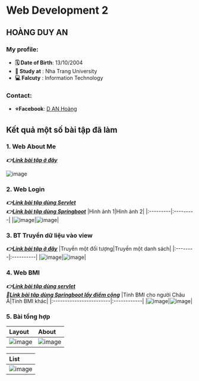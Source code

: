 # Web Development 2
## HOÀNG DUY AN
### My profile:
* **🗓 Date of Birth**: 13/10/2004
* **🏤 Study at**     : Nha Trang University
* **💻 Falcuty**      : Information Technology
### Contact:
* **⭐Facebook**: [D AN Hoàng](https://www.facebook.com/hoangduyan2004)

## Kết quả một số bài tập đã làm
### 1. Web About Me
**_👉[Link bài tập ở đây](AboutMe)_**

![image](https://github.com/user-attachments/assets/075dfd50-f58c-41a1-8bf7-128b9d8f27ec)

### 2. Web Login
**_👉[Link bài tập dùng Servlet](LoginPage)_** <br/>
**_👉[Link bài tập dùng Springboot](https://github.com/Danne132/64130005_Web2/tree/4ec08bee3abc5ff21dede81e204d883f3303174f/SB_TruyenDuLieuSangView)_**
|Hình ảnh 1|Hình ảnh 2|
|:---------|:---------|
|![image](https://github.com/user-attachments/assets/8bbec9f1-1b31-47c0-9440-0c5d4118cac8)|![image](https://github.com/user-attachments/assets/941bef58-ab37-49b4-99fe-2d51c54dd22b)|

### 3. BT Truyền dữ liệu vào view
**_👉[Link bài tập ở đây](https://github.com/Danne132/64130005_Web2/tree/9a3645fc5ef320e44cabf0aca244e774ca338085/SB_TruyenDuLieuSangView)_**
|Truyền một đối tượng|Truyền một danh sách|
|:--------|:----------|
|![image](https://github.com/user-attachments/assets/2a5e34d7-ee70-4924-948e-78529184d961)|![image](https://github.com/user-attachments/assets/afb02e5b-1bf1-45e5-9d22-a685d5d6b455)|

### 4. Web BMI
**_👉[Link bài tập dùng servlet](https://github.com/Danne132/64130005_Web2/tree/4ec08bee3abc5ff21dede81e204d883f3303174f/BMI)_** <br/>
**_💯[Link bài tập dùng Springboot lấy điểm cộng](https://github.com/Danne132/64130005_Web2/tree/4ec08bee3abc5ff21dede81e204d883f3303174f/BMI_LayDiemCong)_**
|Tính BMI cho người Châu Á|Tính BMI khác|
|:------------------------|:------------|
|![image](https://github.com/user-attachments/assets/8392b1f6-31b0-483c-abdb-303e3735505d)|![image](https://github.com/user-attachments/assets/fb5f2d04-02a7-4ef2-b6fd-8f5412313c87)|

### 5. Bài tổng hợp
|Layout|About|
|:------------------------|:------------|
|![image](https://github.com/user-attachments/assets/f316ac07-f9ac-4336-8018-348bb84965db)|![image](https://github.com/user-attachments/assets/5af488ea-56ab-494f-9245-4d32e695b8c1)|

|List|
|:----|
![image](https://github.com/user-attachments/assets/1d16ade1-00aa-4c1c-bb94-247769adaeba)|



